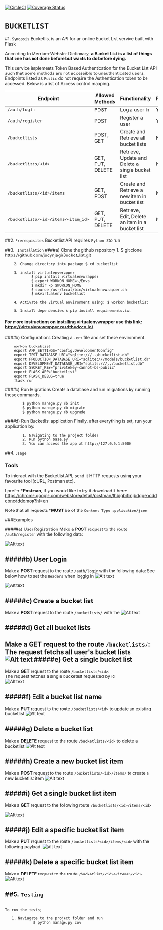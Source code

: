 [![CircleCI](https://circleci.com/gh/judynjagi/Bucket_list.svg?style=svg)](https://circleci.com/gh/judynjagi/Bucket_list)
[![Coverage Status](https://coveralls.io/repos/github/judynjagi/Bucket_list/badge.svg)](https://coveralls.io/github/judynjagi/Bucket_list)
# `BUCKETLIST` 

#1. `Synopsis`
Bucketlist is an API for an online Bucket List service built with Flask.
  
According to Merriam-Webster Dictionary, **a Bucket List is a list of things that one has not done before but wants to do before dying.**

This service implements Token Based Authentication for the Bucket List API such that some methods are not accessible to unauthenticated users. Endpoints listed as `Public` do not require the Authentication token to be accessed. Below is a list of Access control mapping.


| Endpoint                            | Allowed Methods  | Functionality                                            | Public         |
|-------------------------------------|------------------|----------------------------------------------------------|----------------|
| `/auth/login`                       | POST             | Log a user in                                            | Yes            |
| `/auth/register`                    | POST             | Register a user                                          | Yes            |
| `/bucketlists`                      | POST, GET        | Create and Retrieve all bucket lists                     | No             |
| `/bucketlists/<id>`                 | GET, PUT, DELETE | Retrieve, Update and Delete a single bucket list         | No             |
| `/bucketlists/<id>/items`           | GET, POST        | Create and Retrieve a new item in bucket list            | No             |
| `/bucketlists/<id>/items/<item_id>` | GET, PUT, DELETE | Retrieve, Edit, Delete an item in a bucket list          | No             |

##2. `Prerequisites`
Bucketlist API requires `Python 3`to run

##3. ` Installation`
####a) Clone the github repository
        1. $ git clone https://github.com/judynjagi/Bucket_list.git
       
        2. Change directory into package $ cd bucketlist
        
        3. install virtualenvwrapper
	        	$ pip install virtualenvwrapper
				$ export WORKON_HOME=~/Envs
				$ mkdir -p $WORKON_HOME
				$ source /usr/local/bin/virtualenvwrapper.sh
				$ mkvirtualenv bucketlist
				
        4. Activate the virtual environment using: $ workon bucketlist
        
        5. Install dependencies $ pip install requirements.txt


#### For more instructions on installing virtualenvwrapper use this link: <https://virtualenvwrapper.readthedocs.io/>


####b)  Configurations
 Creating a `.env` file and set these environment.
  
```
	workon buckeklist
	export APP_SETTINGS="config.DevelopmentConfig"
	export TEST_DATABASE_URI="sqlite:///../bucketlist.db"
	export PRODUCTION_DATABASE_URI="sqlite:///models/bucketlist.db"
	export DEVELOPMENT_DATABASE_URI="sqlite:///../bucketlist.db"
	export SECRET_KEY="privatekey-cannot-be-public"
	export FLASK_APP="bucketlist"
	export FLASK_DEBUG=true
	flask run

```
####c) Run Migrations
 Create a database and run migrations by running these commands.

```
        $ python manage.py db init
        $ python manage.py db migrate
        $ python manage.py db upgrade
```

####d) Run Bucketlist application
  Finally, after everything is set, run your application by:   

```
        1. Navigating to the project folder
        2. Run python base.py
        3. You can access the app at http://127.0.0.1:5000
```



##4. `Usage`

### Tools
To interact with the Bucketlist API, send it HTTP requests using your favourite tool (cURL, Postman etc).

I prefer ***Postman**, if you would like to try it download it here: <https://chrome.google.com/webstore/detail/postman/fhbjgbiflinjbdggehcddcbncdddomop?hl=en>

Note that all requests ***MUST** be of the `Content-Type application/json`

###Examples

#####a) User Registration
Make a **POST** request to the route `/auth/register` with the following data: 

![Alt text](http://i.imgur.com/mGkLuWD.png) 
       
#####b) User Login
---
Make a **POST** request to the route `/auth/login` with the following data: 
See below how to set the  `Headers` when loggig in
![Alt text](http://i.imgur.com/mkM5sIk.png)

![Alt text](http://i.imgur.com/mIEFAZl.png) 


#####c) Create a bucket list
---
Make a **POST** request to the route `/bucketlists/` with the 
![Alt text](http://i.imgur.com/3HTE5kq.png)

#####d) Get all bucket lists
---
Make a **GET** request to the route `/bucketlists/`:    
The request fetchs all user's bucket lists
![Alt text](http://i.imgur.com/3HTE5kq.png)
#####e) Get a single bucket list
---
Make a **GET** request to the route `/bucketlists/<id>`:    
The request fetches a single bucketlist requested by id          
![Alt text](http://i.imgur.com/QJdErsO.png)

#####f) Edit a bucket list name
---
Make a **PUT** request to the route `/bucketlists/<id>` to update an existing bucketlist
![Alt text](http://i.imgur.com/jaRKf1H.png)

#####g) Delete a bucket list
---
Make a **DELETE** request to the route `/bucketlists/<id>` to delete a bucketlist
![Alt text](http://i.imgur.com/hOpttE2.png)

#####h) Create a new bucket list item
---
Make a **POST** request to the route `/bucketlists/<id>/items/` to create a new bucketlist item
![Alt text](http://i.imgur.com/enJhf1t.png)

#####i) Get a single bucket list item
---
Make a **GET** request to the following route `/bucketlists/<id>/items/<id>`    

![Alt text](http://i.imgur.com/si0c3Pl.png)

#####j)  Edit a specific bucket list item
---
Make a **PUT** request to the route `/bucketlists/<id>/items/<id>` with the following payload.
![Alt text](http://i.imgur.com/NCQXIHg.png)

#####k) Delete a specific bucket list item
---
Make a **DELETE** request to the route `/bucketlist/<id>/<items>/<id>`  
![Alt text](http://i.imgur.com/KG8lbbV.png)

##5. `Testing`
---

```

To run the tests;
```
       1. Naviagate to the project folder and run 
      			 $ python manage.py cov
       
```